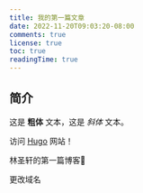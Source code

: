 ```yaml
---
title: 我的第一篇文章
date: 2022-11-20T09:03:20-08:00
comments: true
license: true
toc: true
readingTime: true
---
```

## 简介

这是 **粗体** 文本，这是 *斜体* 文本。

访问 [Hugo](https://gohugo.io) 网站！

林圣轩的第一篇博客🌚

更改域名